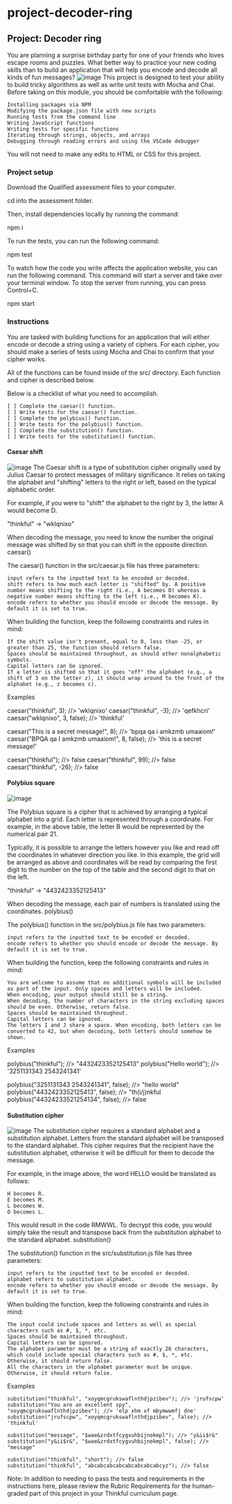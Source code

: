 # project-decoder-ring
## Project: Decoder ring

You are planning a surprise birthday party for one of your friends who loves escape rooms and puzzles. What better way to practice your new coding skills than to build an application that will help you encode and decode all kinds of fun messages?
![image](https://user-images.githubusercontent.com/61990386/177915586-b845ca1d-e436-492a-93a4-f0be627c2cc0.png)
This project is designed to test your ability to build tricky algorithms as well as write unit tests with Mocha and Chai. Before taking on this module, you should be comfortable with the following:

    Installing packages via NPM
    Modifying the package.json file with new scripts
    Running tests from the command line
    Writing JavaScript functions
    Writing tests for specific functions
    Iterating through strings, objects, and arrays
    Debugging through reading errors and using the VSCode debugger

You will not need to make any edits to HTML or CSS for this project.
### Project setup

Download the Qualified assessment files to your computer.

cd into the assessment folder.

Then, install dependencies locally by running the command:

npm i

To run the tests, you can run the following command:

npm test

To watch how the code you write affects the application website, you can run the following command. This command will start a server and take over your terminal window. To stop the server from running, you can press Control+C.

npm start

### Instructions

You are tasked with building functions for an application that will either encode or decode a string using a variety of ciphers. For each cipher, you should make a series of tests using Mocha and Chai to confirm that your cipher works.

All of the functions can be found inside of the src/ directory. Each function and cipher is described below.

Below is a checklist of what you need to accomplish.

    [ ] Complete the caesar() function.
    [ ] Write tests for the caesar() function.
    [ ] Complete the polybius() function.
    [ ] Write tests for the polybius() function.
    [ ] Complete the substitution() function.
    [ ] Write tests for the substitution() function.
#### Caesar shift
![image](https://user-images.githubusercontent.com/61990386/177915687-63f1193f-3bb7-4617-818a-3cc50bb79423.png)
The Caesar shift is a type of substitution cipher originally used by Julius Caesar to protect messages of military significance. It relies on taking the alphabet and "shifting" letters to the right or left, based on the typical alphabetic order.

For example, if you were to "shift" the alphabet to the right by 3, the letter A would become D.

"thinkful" -> "wklqnixo"

When decoding the message, you need to know the number the original message was shifted by so that you can shift in the opposite direction.
caesar()

The caesar() function in the src/caesar.js file has three parameters:

    input refers to the inputted text to be encoded or decoded.
    shift refers to how much each letter is "shifted" by. A positive number means shifting to the right (i.e., A becomes D) whereas a negative number means shifting to the left (i.e., M becomes K).
    encode refers to whether you should encode or decode the message. By default it is set to true.

When building the function, keep the following constraints and rules in mind:

    If the shift value isn't present, equal to 0, less than -25, or greater than 25, the function should return false.
    Spaces should be maintained throughout, as should other nonalphabetic symbols.
    Capital letters can be ignored.
    If a letter is shifted so that it goes "off" the alphabet (e.g., a shift of 3 on the letter z), it should wrap around to the front of the alphabet (e.g., z becomes c).

Examples

caesar("thinkful", 3); //> 'wklqnixo'
caesar("thinkful", -3); //> 'qefkhcri'
caesar("wklqnixo", 3, false); //> 'thinkful'

caesar("This is a secret message!", 8); //> 'bpqa qa i amkzmb umaaiom!'
caesar("BPQA qa I amkzmb umaaiom!", 8, false); //> 'this is a secret message!'

caesar("thinkful"); //> false
caesar("thinkful", 99); //> false
caesar("thinkful", -26); //> false

#### Polybius square
![image](https://user-images.githubusercontent.com/61990386/177915965-3dbff06e-878e-404e-9030-ea06b1073bd9.png)

The Polybius square is a cipher that is achieved by arranging a typical alphabet into a grid. Each letter is represented through a coordinate. For example, in the above table, the letter B would be represented by the numerical pair 21.

Typically, it is possible to arrange the letters however you like and read off the coordinates in whatever direction you like. In this example, the grid will be arranged as above and coordinates will be read by comparing the first digit to the number on the top of the table and the second digit to that on the left.

"thinkful" -> "4432423352125413"

When decoding the message, each pair of numbers is translated using the coordinates.
polybius()

The polybius() function in the src/polybius.js file has two parameters:

    input refers to the inputted text to be encoded or decoded.
    encode refers to whether you should encode or decode the message. By default it is set to true.

When building the function, keep the following constraints and rules in mind:

    You are welcome to assume that no additional symbols will be included as part of the input. Only spaces and letters will be included.
    When encoding, your output should still be a string.
    When decoding, the number of characters in the string excluding spaces should be even. Otherwise, return false.
    Spaces should be maintained throughout.
    Capital letters can be ignored.
    The letters I and J share a space. When encoding, both letters can be converted to 42, but when decoding, both letters should somehow be shown.

Examples

polybius("thinkful"); //> "4432423352125413"
polybius("Hello world"); //> '3251131343 2543241341'

polybius("3251131343 2543241341", false); //> "hello world"
polybius("4432423352125413", false); //> "th(i/j)nkful
polybius("44324233521254134", false); //> false

#### Substitution cipher
![image](https://user-images.githubusercontent.com/61990386/177915842-85fb1354-1898-496f-a6d9-03387490e94f.png)
The substitution cipher requires a standard alphabet and a substitution alphabet. Letters from the standard alphabet will be transposed to the standard alphabet. This cipher requires that the recipient have the substitution alphabet, otherwise it will be difficult for them to decode the message.

For example, in the image above, the word HELLO would be translated as follows:

    H becomes R.
    E becomes M.
    L becomes W.
    O becomes L.

This would result in the code RMWWL. To decrypt this code, you would simply take the result and transpose back from the substitution alphabet to the standard alphabet.
substitution()

The substitution() function in the src/substitution.js file has three parameters:

    input refers to the inputted text to be encoded or decoded.
    alphabet refers to substitution alphabet.
    encode refers to whether you should encode or decode the message. By default it is set to true.

When building the function, keep the following constraints and rules in mind:

    The input could include spaces and letters as well as special characters such as #, $, *, etc.
    Spaces should be maintained throughout.
    Capital letters can be ignored.
    The alphabet parameter must be a string of exactly 26 characters, which could include special characters such as #, $, *, etc. Otherwise, it should return false.
    All the characters in the alphabet parameter must be unique. Otherwise, it should return false.

Examples
~~~
substitution("thinkful", "xoyqmcgrukswaflnthdjpzibev"); //> 'jrufscpw'
substitution("You are an excellent spy", "xoyqmcgrukswaflnthdjpzibev"); //> 'elp xhm xf mbymwwmfj dne'
substitution("jrufscpw", "xoyqmcgrukswaflnthdjpzibev", false); //> 'thinkful'

substitution("message", "$wae&zrdxtfcygvuhbijnokmpl"); //> "y&ii$r&"
substitution("y&ii$r&", "$wae&zrdxtfcygvuhbijnokmpl", false); //> "message"

substitution("thinkful", "short"); //> false
substitution("thinkful", "abcabcabcabcabcabcabcabcyz"); //> false
~~~
Note: In addition to needing to pass the tests and requirements in the instructions here, please review the Rubric Requirements for the human-graded part of this project in your Thinkful curriculum page.
